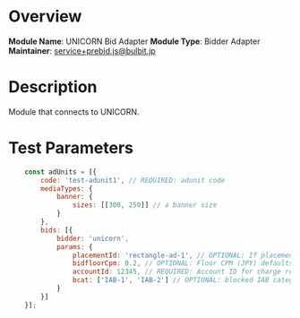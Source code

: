 # Overview

**Module Name**: UNICORN Bid Adapter
**Module Type**: Bidder Adapter
**Maintainer**: service+prebid.js@bulbit.jp

# Description

Module that connects to UNICORN.

# Test Parameters

```js
    const adUnits = [{
        code: 'test-adunit1', // REQUIRED: adunit code
        mediaTypes: {
            banner: {
                sizes: [[300, 250]] // a banner size
            }
        },
        bids: [{
            bidder: 'unicorn',
            params: {
                placementId: 'rectangle-ad-1', // OPTIONAL: If placementId is empty, adunit code will be used as placementId. 
                bidfloorCpm: 0.2, // OPTIONAL: Floor CPM (JPY) defaults to 0
                accountId: 12345, // REQUIRED: Account ID for charge request
                bcat: ['IAB-1', 'IAB-2'] // OPTIONAL: blocked IAB categories
            }
        }]
    }];
```
